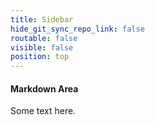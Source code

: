 ```yaml
---
title: Sidebar
hide_git_sync_repo_link: false
routable: false
visible: false
position: top
---
```


#### Markdown Area

Some text here.
